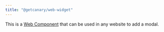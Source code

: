 ```yaml
---
title: "@getcanary/web-widget"
---
```


This is a [Web Component](https://developer.mozilla.org/en-US/docs/Web/API/Web_components) that can be used in any website to add a modal.
